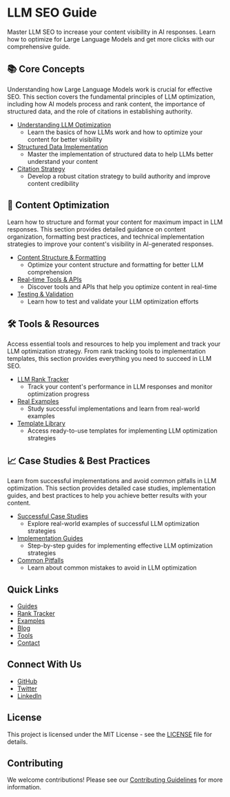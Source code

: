 # LLM SEO Guide

Master LLM SEO to increase your content visibility in AI responses. Learn how to optimize for Large Language Models and get more clicks with our comprehensive guide.

## 📚 Core Concepts

Understanding how Large Language Models work is crucial for effective SEO. This section covers the fundamental principles of LLM optimization, including how AI models process and rank content, the importance of structured data, and the role of citations in establishing authority.

- [Understanding LLM Optimization](https://llmseoguide.com/guides/llm-optimization/core-concepts)
  - Learn the basics of how LLMs work and how to optimize your content for better visibility
- [Structured Data Implementation](https://llmseoguide.com/guides/llm-optimization/structured-data)
  - Master the implementation of structured data to help LLMs better understand your content
- [Citation Strategy](https://llmseoguide.com/guides/llm-optimization/citation-strategy)
  - Develop a robust citation strategy to build authority and improve content credibility

## 🎯 Content Optimization

Learn how to structure and format your content for maximum impact in LLM responses. This section provides detailed guidance on content organization, formatting best practices, and technical implementation strategies to improve your content's visibility in AI-generated responses.

- [Content Structure & Formatting](https://llmseoguide.com/guides/llm-optimization/content-optimization)
  - Optimize your content structure and formatting for better LLM comprehension
- [Real-time Tools & APIs](https://llmseoguide.com/guides/llm-optimization/real-time-tools)
  - Discover tools and APIs that help you optimize content in real-time
- [Testing & Validation](https://llmseoguide.com/guides/llm-optimization/testing)
  - Learn how to test and validate your LLM optimization efforts

## 🛠️ Tools & Resources

Access essential tools and resources to help you implement and track your LLM optimization strategy. From rank tracking tools to implementation templates, this section provides everything you need to succeed in LLM SEO.

- [LLM Rank Tracker](https://llmseoguide.com/rank-tracker)
  - Track your content's performance in LLM responses and monitor optimization progress
- [Real Examples](https://llmseoguide.com/guides/llm-optimization/examples)
  - Study successful implementations and learn from real-world examples
- [Template Library](https://llmseoguide.com/guides/llm-optimization/template)
  - Access ready-to-use templates for implementing LLM optimization strategies

## 📈 Case Studies & Best Practices

Learn from successful implementations and avoid common pitfalls in LLM optimization. This section provides detailed case studies, implementation guides, and best practices to help you achieve better results with your content.

- [Successful Case Studies](https://llmseoguide.com/guides/llm-optimization/examples#case-studies)
  - Explore real-world examples of successful LLM optimization strategies
- [Implementation Guides](https://llmseoguide.com/guides/llm-optimization/examples#implementation)
  - Step-by-step guides for implementing effective LLM optimization strategies
- [Common Pitfalls](https://llmseoguide.com/guides/llm-optimization/examples#pitfalls)
  - Learn about common mistakes to avoid in LLM optimization

## Quick Links

- [Guides](https://llmseoguide.com/guides/llm-optimization)
- [Rank Tracker](https://llmseoguide.com/rank-tracker)
- [Examples](https://llmseoguide.com/guides/llm-optimization/examples)
- [Blog](https://llmseoguide.com/blog)
- [Tools](https://llmseoguide.com/tools)
- [Contact](https://llmseoguide.com/contact)

## Connect With Us

- [GitHub](https://github.com/mattmerrick/llmguides)
- [Twitter](https://twitter.com/llmseoguide)
- [LinkedIn](https://linkedin.com/company/llmseoguide)

## License

This project is licensed under the MIT License - see the [LICENSE](LICENSE) file for details.

## Contributing

We welcome contributions! Please see our [Contributing Guidelines](CONTRIBUTING.md) for more information.